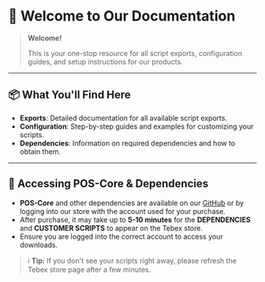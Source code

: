 # 👋 Welcome to Our Documentation

> **Welcome!**
>
> This is your one-stop resource for all script exports, configuration guides, and setup instructions for our products.

---

## 📦 What You'll Find Here

- **Exports**: Detailed documentation for all available script exports.
- **Configuration**: Step-by-step guides and examples for customizing your scripts.
- **Dependencies**: Information on required dependencies and how to obtain them.

---

## 🔑 Accessing POS-Core & Dependencies

- **POS-Core** and other dependencies are available on our [GitHub](https://github.com/) or by logging into our store with the account used for your purchase.
- After purchase, it may take up to **5-10 minutes** for the **DEPENDENCIES** and **CUSTOMER SCRIPTS** to appear on the Tebex store.
- Ensure you are logged into the correct account to access your downloads.

> ℹ️ **Tip:** If you don't see your scripts right away, please refresh the Tebex store page after a few minutes.
